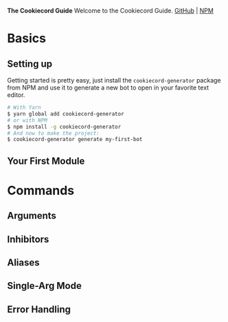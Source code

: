 **The Cookiecord Guide**
Welcome to the Cookiecord Guide.
[GitHub](https://github.com/cookiecord/cookiecord) | [NPM](https://www.npmjs.com/package/cookiecord)

# Basics

## Setting up
Getting started is pretty easy, just install the `cookiecord-generator` package from NPM and use it to generate a new bot to open in your favorite text editor.
```sh
# With Yarn
$ yarn global add cookiecord-generator
# or with NPM
$ npm install -g cookiecord-generator
# And now to make the project:
$ cookiecord-generator generate my-first-bot
```
## Your First Module

# Commands

## Arguments
## Inhibitors
## Aliases
## Single-Arg Mode
## Error Handling

